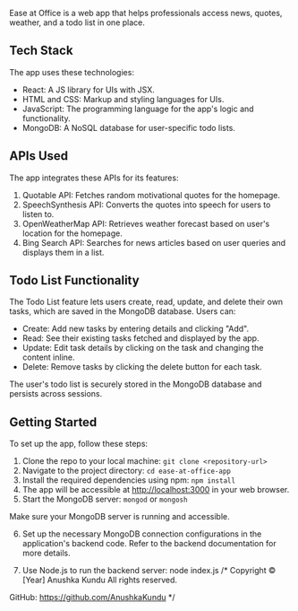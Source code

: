 
Ease at Office is a web app that helps professionals access news, quotes, weather, and a todo list in one place.

## Tech Stack

The app uses these technologies:

- React: A JS library for UIs with JSX.
- HTML and CSS: Markup and styling languages for UIs.
- JavaScript: The programming language for the app's logic and functionality.
- MongoDB: A NoSQL database for user-specific todo lists.

## APIs Used

The app integrates these APIs for its features:

1. Quotable API: Fetches random motivational quotes for the homepage.
2. SpeechSynthesis API: Converts the quotes into speech for users to listen to.
3. OpenWeatherMap API: Retrieves weather forecast based on user's location for the homepage.
4. Bing Search API: Searches for news articles based on user queries and displays them in a list.

## Todo List Functionality

The Todo List feature lets users create, read, update, and delete their own tasks, which are saved in the MongoDB database. Users can:

- Create: Add new tasks by entering details and clicking "Add".
- Read: See their existing tasks fetched and displayed by the app.
- Update: Edit task details by clicking on the task and changing the content inline.
- Delete: Remove tasks by clicking the delete button for each task.

The user's todo list is securely stored in the MongoDB database and persists across sessions.

## Getting Started

To set up the app, follow these steps:

1. Clone the repo to your local machine:
```git clone <repository-url>```
2. Navigate to the project directory:
```cd ease-at-office-app```
3. Install the required dependencies using npm:
```npm install```
4. The app will be accessible at [http://localhost:3000](http://localhost:3000) in your web browser.
5. Start the MongoDB server:
```mongod``` or ```mongosh```

Make sure your MongoDB server is running and accessible.

6. Set up the necessary MongoDB connection configurations in the application's backend code. Refer to the backend documentation for more details.

7. Use Node.js to run the backend server:
node index.js
/*
  Copyright © [Year] Anushka Kundu
  All rights reserved.

  GitHub: https://github.com/AnushkaKundu
*/


